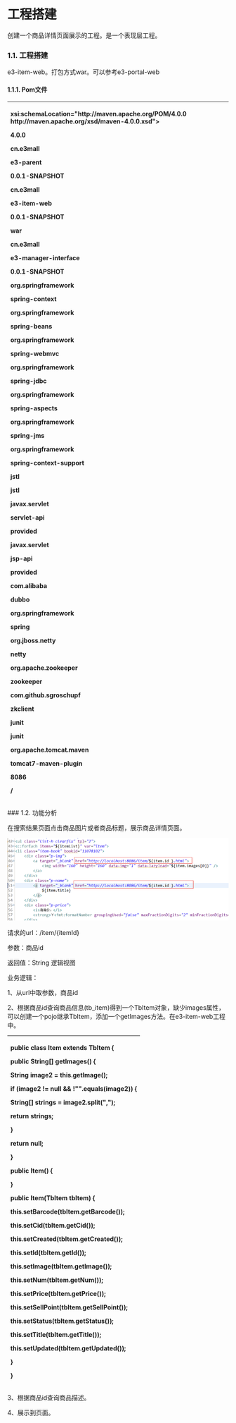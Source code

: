 # 工程搭建

创建一个商品详情页面展示的工程。是一个表现层工程。

### 1.1. 工程搭建

e3-item-web。打包方式war。可以参考e3-portal-web

#### 1.1.1.                  Pom文件

<table>
  <thead>
    <tr>
      <th style="text-align:left">
        <p>
          <project xmlns="http://maven.apache.org/POM/4.0.0" xmlns:xsi="http://www.w3.org/2001/XMLSchema-instance"
          </p>
            <p>xsi:schemaLocation="http://maven.apache.org/POM/4.0.0 http://maven.apache.org/xsd/maven-4.0.0.xsd"></p>
            <p>
              <modelVersion>4.0.0</modelVersion>
            </p>
            <p>
              <parent>
            </p>
            <p>
              <groupId>cn.e3mall</groupId>
            </p>
            <p>
              <artifactId>e3-parent</artifactId>
            </p>
            <p>
              <version>0.0.1-SNAPSHOT</version>
            </p>
            <p>
              </parent>
            </p>
            <p>
              <groupId>cn.e3mall</groupId>
            </p>
            <p>
              <artifactId>e3-item-web</artifactId>
            </p>
            <p>
              <version>0.0.1-SNAPSHOT</version>
            </p>
            <p>
              <packaging>war</packaging>
            </p>
            <p>
              <dependencies>
            </p>
            <p>
              <dependency>
            </p>
            <p>
              <groupId>cn.e3mall</groupId>
            </p>
            <p>
              <artifactId>e3-manager-interface</artifactId>
            </p>
            <p>
              <version>0.0.1-SNAPSHOT</version>
            </p>
            <p>
              </dependency>
            </p>
            <p>
              <!-- Spring -->
            </p>
            <p>
              <dependency>
            </p>
            <p>
              <groupId>org.springframework</groupId>
            </p>
            <p>
              <artifactId>spring-context</artifactId>
            </p>
            <p>
              </dependency>
            </p>
            <p>
              <dependency>
            </p>
            <p>
              <groupId>org.springframework</groupId>
            </p>
            <p>
              <artifactId>spring-beans</artifactId>
            </p>
            <p>
              </dependency>
            </p>
            <p>
              <dependency>
            </p>
            <p>
              <groupId>org.springframework</groupId>
            </p>
            <p>
              <artifactId>spring-webmvc</artifactId>
            </p>
            <p>
              </dependency>
            </p>
            <p>
              <dependency>
            </p>
            <p>
              <groupId>org.springframework</groupId>
            </p>
            <p>
              <artifactId>spring-jdbc</artifactId>
            </p>
            <p>
              </dependency>
            </p>
            <p>
              <dependency>
            </p>
            <p>
              <groupId>org.springframework</groupId>
            </p>
            <p>
              <artifactId>spring-aspects</artifactId>
            </p>
            <p>
              </dependency>
            </p>
            <p>
              <dependency>
            </p>
            <p>
              <groupId>org.springframework</groupId>
            </p>
            <p>
              <artifactId>spring-jms</artifactId>
            </p>
            <p>
              </dependency>
            </p>
            <p>
              <dependency>
            </p>
            <p>
              <groupId>org.springframework</groupId>
            </p>
            <p>
              <artifactId>spring-context-support</artifactId>
            </p>
            <p>
              </dependency>
            </p>
            <p>
              <!-- JSP相关 -->
            </p>
            <p>
              <dependency>
            </p>
            <p>
              <groupId>jstl</groupId>
            </p>
            <p>
              <artifactId>jstl</artifactId>
            </p>
            <p>
              </dependency>
            </p>
            <p>
              <dependency>
            </p>
            <p>
              <groupId>javax.servlet</groupId>
            </p>
            <p>
              <artifactId>servlet-api</artifactId>
            </p>
            <p>
              <scope>provided</scope>
            </p>
            <p>
              </dependency>
            </p>
            <p>
              <dependency>
            </p>
            <p>
              <groupId>javax.servlet</groupId>
            </p>
            <p>
              <artifactId>jsp-api</artifactId>
            </p>
            <p>
              <scope>provided</scope>
            </p>
            <p>
              </dependency>
            </p>
            <p>
              <!-- dubbo相关 -->
            </p>
            <p>
              <dependency>
            </p>
            <p>
              <groupId>com.alibaba</groupId>
            </p>
            <p>
              <artifactId>dubbo</artifactId>
            </p>
            <p>
              <!-- 排除依赖 -->
            </p>
            <p>
              <exclusions>
            </p>
            <p>
              <exclusion>
            </p>
            <p>
              <groupId>org.springframework</groupId>
            </p>
            <p>
              <artifactId>spring</artifactId>
            </p>
            <p>
              </exclusion>
            </p>
            <p>
              <exclusion>
            </p>
            <p>
              <groupId>org.jboss.netty</groupId>
            </p>
            <p>
              <artifactId>netty</artifactId>
            </p>
            <p>
              </exclusion>
            </p>
            <p>
              </exclusions>
            </p>
            <p>
              </dependency>
            </p>
            <p>
              <dependency>
            </p>
            <p>
              <groupId>org.apache.zookeeper</groupId>
            </p>
            <p>
              <artifactId>zookeeper</artifactId>
            </p>
            <p>
              </dependency>
            </p>
            <p>
              <dependency>
            </p>
            <p>
              <groupId>com.github.sgroschupf</groupId>
            </p>
            <p>
              <artifactId>zkclient</artifactId>
            </p>
            <p>
              </dependency>
            </p>
            <p>
              <dependency>
            </p>
            <p>
              <groupId>junit</groupId>
            </p>
            <p>
              <artifactId>junit</artifactId>
            </p>
            <p>
              </dependency>
            </p>
            <p>
              </dependencies>
            </p>
            <p>
              <!-- 配置tomcat插件 -->
            </p>
            <p>
              <build>
            </p>
            <p>
              <plugins>
            </p>
            <p>
              <plugin>
            </p>
            <p>
              <groupId>org.apache.tomcat.maven</groupId>
            </p>
            <p>
              <artifactId>tomcat7-maven-plugin</artifactId>
            </p>
            <p>
              <configuration>
            </p>
            <p>
              <port>8086</port>
            </p>
            <p>
              <path>/</path>
            </p>
            <p>
              </configuration>
            </p>
            <p>
              </plugin>
            </p>
            <p>
              </plugins>
            </p>
            <p>
              </build>
            </p>
            <p>
          </project>
          </p>
      </th>
    </tr>
  </thead>
  <tbody></tbody>
</table>### 1.2. 功能分析

在搜索结果页面点击商品图片或者商品标题，展示商品详情页面。

![](../../../.gitbook/assets/image%20%28200%29.png)

请求的url：/item/{itemId}

参数：商品id

返回值：String 逻辑视图

业务逻辑：

1、从url中取参数，商品id

2、根据商品id查询商品信息\(tb\_item\)得到一个TbItem对象，缺少images属性，可以创建一个pojo继承TbItem，添加一个getImages方法。在e3-item-web工程中。

<table>
  <thead>
    <tr>
      <th style="text-align:left">
        <p><b>public</b>  <b>class</b> Item <b>extends</b> TbItem {</p>
        <p> <b>public</b> String[] getImages() {</p>
        <p>String image2 = <b>this</b>.getImage();</p>
        <p> <b>if</b> (image2 != <b>null</b> && !"".equals(image2)) {</p>
        <p>String[] strings = image2.split(",");</p>
        <p> <b>return</b> strings;</p>
        <p>}</p>
        <p> <b>return</b>  <b>null</b>;</p>
        <p>}</p>
        <p> <b>public</b> Item() {</p>
        <p>}</p>
        <p> <b>public</b> Item(TbItem tbItem) {</p>
        <p> <b>this</b>.setBarcode(tbItem.getBarcode());</p>
        <p> <b>this</b>.setCid(tbItem.getCid());</p>
        <p> <b>this</b>.setCreated(tbItem.getCreated());</p>
        <p> <b>this</b>.setId(tbItem.getId());</p>
        <p> <b>this</b>.setImage(tbItem.getImage());</p>
        <p> <b>this</b>.setNum(tbItem.getNum());</p>
        <p> <b>this</b>.setPrice(tbItem.getPrice());</p>
        <p> <b>this</b>.setSellPoint(tbItem.getSellPoint());</p>
        <p> <b>this</b>.setStatus(tbItem.getStatus());</p>
        <p> <b>this</b>.setTitle(tbItem.getTitle());</p>
        <p> <b>this</b>.setUpdated(tbItem.getUpdated());</p>
        <p>}</p>
        <p>}</p>
      </th>
    </tr>
  </thead>
  <tbody></tbody>
</table>3、根据商品id查询商品描述。

4、展示到页面。

